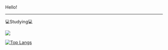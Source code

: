 Hello!

<hr/>

💻Studying💻

<img src="https://img.shields.io/badge/HTML5-#E34F26?style=flat-square&logo=HTML5%&logoColor=white"/>

[![Top Langs](https://github-readme-stats.vercel.app/api/top-langs/?username=y007in&layout=compact)](https://github.com/y007in/github-readme-stats)

